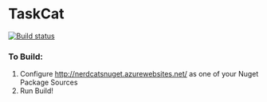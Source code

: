 # TaskCat  
[![Build status](https://ci.appveyor.com/api/projects/status/xm2s26l2hj00gddc/branch/master?svg=true)](https://ci.appveyor.com/project/thehoneymad/taskcat/branch/master)

  


### To Build:
1. Configure http://nerdcatsnuget.azurewebsites.net/ as one of your Nuget Package Sources
2. Run Build!
